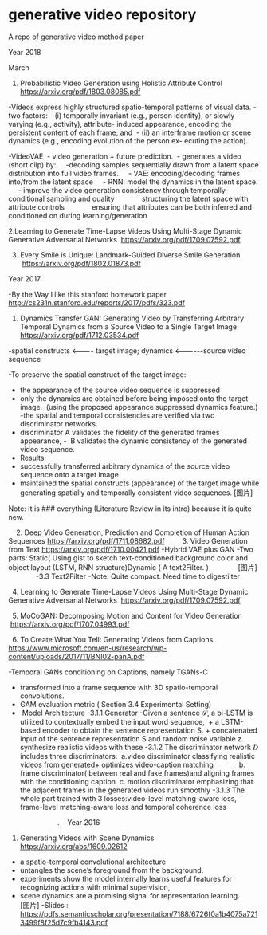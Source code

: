 # generative video repository
A repo of generative video method paper

Year 2018

March
1. Probabilistic Video Generation using Holistic Attribute Control https://arxiv.org/pdf/1803.08085.pdf

-Videos express highly structured spatio-temporal patterns of visual data. 
-two factors: 
  -(i) temporally invariant (e.g., person identity), or slowly varying (e.g., activity), attribute- induced 
           appearance, encoding the persistent content of each frame, and 
  - (ii) an interframe motion or scene dynamics (e.g., encoding evolution of the person ex- ecuting the action). 
  
  
  
					 
-VideoVAE
  - video generation + future prediction. 
  - generates a video (short clip) by:
     -decoding samples sequentially drawn from a latent space distribution into full video frames.
     - VAE: encoding/decoding frames into/from the latent space 
     - RNN: model the dynamics in the latent space.     
  - improve the video generation consistency through temporally-conditional sampling and quality
              structuring the latent space with attribute controls
              ensuring that attributes can be both inferred and conditioned on during learning/generation
	      
	      
	      
	      

2.Learning to Generate Time-Lapse Videos Using Multi-Stage Dynamic Generative Adversarial Networks
    https://arxiv.org/pdf/1709.07592.pdf
 
 
 
3. Every Smile is Unique: Landmark-Guided Diverse Smile Generation
      https://arxiv.org/pdf/1802.01873.pdf


Year 2017


-By the Way I like this stanford homework paper
    http://cs231n.stanford.edu/reports/2017/pdfs/323.pdf
 

1. Dynamics Transfer GAN: Generating Video by Transferring Arbitrary Temporal Dynamics from a Source Video to a Single Target Image https://arxiv.org/pdf/1712.03534.pdf

-spatial constructs <---- target image; dynamics <------source video sequence
				 
-To preserve the spatial construct of the target image:
- the appearance of the source video sequence is suppressed 
- only the dynamics are obtained before being imposed onto the target image.  (using the proposed appearance suppressed dynamics feature.)					 
-the spatial and temporal consistencies are verified via two discriminator networks.  
- discriminator A validates the fidelity of the generated frames appearance, 
-  B validates the dynamic consistency of the generated video sequence. 
- Results:
- successfully transferred arbitrary dynamics of the source video sequence onto a target image 
- maintained the spatial constructs (appearance) of the target image while generating spatially and temporally consistent video sequences.
         [图片]
         

Note: It is ### everything (Literature Review in its intro) because it is quite new.
   
   
    
2. Deep Video Generation, Prediction and Completion of Human Action Sequences https://arxiv.org/pdf/1711.08682.pdf
         
3. Video Generation from Text https://arxiv.org/pdf/1710.00421.pdf
-Hybrid VAE plus GAN
-Two parts: Static( Using gist to sketch text-conditioned background color and object layout (LSTM, RNN structure)Dynamic ( A text2Filter. )
               [图片]
               
-3.3 Text2Filter
-Note: Quite compact. Need time to digestilter

   
4. Learning to Generate Time-Lapse Videos Using Multi-Stage Dynamic Generative Adversarial Networks
   https://arxiv.org/pdf/1709.07592.pdf
   
   
   
   
5. MoCoGAN: Decomposing Motion and Content for Video Generation
    https://arxiv.org/pdf/1707.04993.pdf
    
    
    
   
6. To Create What You Tell: Generating Videos from Captions
     https://www.microsoft.com/en-us/research/wp-content/uploads/2017/11/BNI02-panA.pdf
     

-Temporal GANs conditioning on Captions, namely TGANs-C
         
- transformed into a frame sequence with 3D spatio-temporal convolutions. 
-  GAM evaluation metric ( Section 3.4 Experimental Setting)
-  Model Architecture 
 -3.1.1 Generator 
  -Given a sentence 𝒮, a bi-LSTM is utilized to contextually embed the input word sequence,  + a LSTM-based encoder to obtain the sentence representation S. + concatenated input of the sentence representation S and random noise variable z.
synthesize realistic videos with these
-3.1.2 The discriminator network 𝐷 includes three discriminators: 
  a.video discriminator classifying realistic videos from generated+ optimizes video-caption matching           
  b. frame discriminator( between real and fake frames)and aligning frames with the conditioning caption
  c. motion discriminator emphasizing that the adjacent frames in the generated videos run smoothly 
-3.1.3 The whole part trained with 3 losses:video-level matching-aware loss, frame-level matching-aware loss and temporal coherence loss 
                    
 
       
                    .
    Year 2016
                   
 1. Generating Videos with Scene Dynamics
      https://arxiv.org/abs/1609.02612
 
- a spatio-temporal convolutional architecture 
- untangles the scene’s foreground from the background. 
- experiments show the model internally learns useful features for recognizing actions with minimal supervision,
- scene dynamics are a promising signal for representation learning.
           [图片]
-Slides : https://pdfs.semanticscholar.org/presentation/7188/6726f0a1b4075a7213499f8f25d7c9fb4143.pdf
           
         
